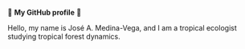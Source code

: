:wave: **My GitHub profile** :wave:

Hello, my name is José A. Medina-Vega, and I am a tropical ecologist studying tropical forest dynamics.
